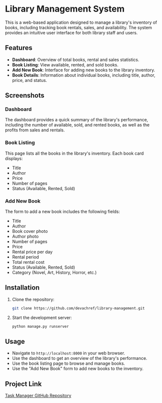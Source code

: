 # Library Management System

This is a web-based application designed to manage a library's inventory of books, including tracking book rentals, sales, and availability. The system provides an intuitive user interface for both library staff and users.

## Features

- **Dashboard**: Overview of total books, rental and sales statistics.
- **Book Listing**: View available, rented, and sold books.
- **Add New Book**: Interface for adding new books to the library inventory.
- **Book Details**: Information about individual books, including title, author, price, and status.

## Screenshots

### Dashboard

The dashboard provides a quick summary of the library's performance, including the number of available, sold, and rented books, as well as the profits from sales and rentals.

### Book Listing

This page lists all the books in the library's inventory. Each book card displays:
- Title
- Author
- Price
- Number of pages
- Status (Available, Rented, Sold)

### Add New Book

The form to add a new book includes the following fields:
- Title
- Author
- Book cover photo
- Author photo
- Number of pages
- Price
- Rental price per day
- Rental period
- Total rental cost
- Status (Available, Rented, Sold)
- Category (Novel, Art, History, Horror, etc.)

## Installation

1. Clone the repository:
    ```bash
    git clone https://github.com/devachref/library-management.git
    ```
2. Start the development server:
    ```bash
    python manage.py runserver
    ```

## Usage

- Navigate to `http://localhost:8000` in your web browser.
- Use the dashboard to get an overview of the library's performance.
- Use the book listing page to browse and manage books.
- Use the "Add New Book" form to add new books to the inventory.


## Project Link

[Task Manager GitHub Repository](https://github.com/devachref/library-management.git)
